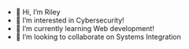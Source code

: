 - 👋 Hi, I’m Riley
- 👀 I’m interested in Cybersecurity!
- 🌱 I’m currently learning Web development!
- 💞️ I’m looking to collaborate on Systems Integration

